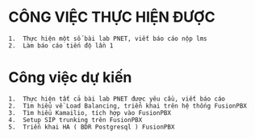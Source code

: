 # CÔNG VIỆC THỰC HIỆN ĐƯỢC

    1.  Thực hiện một số bài lab PNET, viết báo cáo nộp lms
    2.  Làm báo cáo tiến độ lần 1
    
# Công việc dự kiến

    1.  Thực hiện tất cả bài lab PNET được yêu cầu, viết báo cáo
    2.  Tìm hiểu về Load Balancing, triển khai trên hệ thống FusionPBX 
    3.  Tìm hiểu Kamailio, tích hợp vào FusionPBX
    4.  Setup SIP trunking trên FusionPBX
    5.	Triển khai HA ( BDR Postgresql ) FusionPBX
